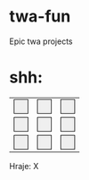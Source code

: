 # twa-fun
Epic twa projects


# shh:
<!DOCTYPE html> 
 <html lang="en"> 
 <head> 
     <meta charset="UTF-8"> 
     <title>Document</title> 
     <style> 
         .border { 
             border: 1px solid black; 
             padding: 12px; 
         } 
     </style> 
 </head> 
 <body> 
     <table> 
         <tr> 
             <td > 
                 <button onclick="clickTurn(1)" class="border"></button> 
             </td> 
             <td> 
                 <button onclick="clickTurn(2)" class="border"></button> 
             </td> 
             <td> 
                 <button onclick="clickTurn(3)" class="border"></button> 
             </td> 
         </tr> 
         <tr> 
             <td> 
                 <button onclick="clickTurn(4)" class="border"></button> 
             </td> 
             <td> 
                 <button onclick="clickTurn(5)" class="border"></button> 
             </td> 
             <td> 
                 <button onclick="clickTurn(6)" class="border"></button> 
             </td> 
         </tr> 
         <tr> 
             <td> 
                 <button onclick="clickTurn(7)" class="border"></button> 
             </td> 
             <td> 
                 <button onclick="clickTurn(8)" class="border"></button> 
             </td> 
             <td> 
                 <button onclick="clickTurn(9)" class="border"></button> 
             </td> 
         </tr> 
     </table> 
     <p id="turn">Hraje: X</p> 
     <script>
     const tile = document.getElementsByTagName('button') 
  
 const message = document.getElementById('turn'); 
  
 let c = [ 
     'Vyhrál X', 
     'Vyhrál O'
 ] 
 let b = 0; 
 let a = [
 'X', 'O'
 ]
 
 let state = [
     0,0,0,
     0,0,0,
     0,0,0
 ]
 
 function clickTurn(id) {
     if (state[id-1] == 0) {
        tile[id-1].innerHTML = a[b]
        if (checkWin()) {
            turn.innerHTML = c[b]
        } else {
            if(b==0) {
                b=1
                state[id-1] = 1
                message.innerHTML = 'Hraje O'
            } else {
                b=0
                state[id-1] = 2
                message.innerHTML = 'Hraje X'
            }
        }
    }

 }
  
function checkWin() {
if (((state[0] != 0) == (state[1] != 0)) == ((state[2] != 0) == (state[1] != 0))) {
	return true;
} else if (((state[3] != 0) == (state[4] != 0)) == ((state[5] != 0) == (state[4] != 0))) {
	return true;
} else if (((state[6] != 0) == (state[7] != 0)) == ((state[6] != 0) == (state[8] != 0))) {
	return true;
} else if (((state[0] != 0) == (state[3] != 0)) == ((state[0] != 0) == (state[6] != 0))) {
	return true;
} else if (((state[1] != 0) == (state[4] != 0)) == ((state[1] != 0) == (state[7] != 0))) {
	return true;
} else if (((state[2] != 0) == (state[5] != 0)) == ((state[2] != 0) == (state[8] != 0))) {
	return true;
} else if (((state[0] != 0) == (state[4] != 0)) == ((state[4] != 0) == (state[8] != 0))) {
	return true;
} else if (((state[2] != 0) == (state[4] != 0)) == ((state[4] != 0) == (state[6] != 0))) {
	return true;
} else {
	return false;
}
 }
     </script> 
 </body> 
 </html>
